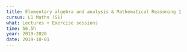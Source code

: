 ```yaml
---
title: Elementary algebra and analysis & Mathematical Reasoning 1
cursus: L1 Maths (S1)
what: Lectures + Exercise sessions
time: 56.5h
year: 2019-2020
date: 2019-10-01
---
```

